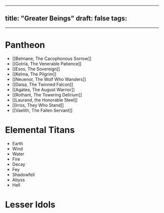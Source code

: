 
---
title: "Greater Beings"
draft: false
tags:
  - 
---
# Pantheon

- [[Belmane, The Cacophonous Sorrow]]
- [[Gotria, The Venerable Patience]]
- [[Esos, The Sovereign]]
- [[Kelma, The Pilgrim]]
- [[Neuenor, The Wolf Who Wanders]]
- [[Daisa, The Twinned Falcon]]
- [[Agatea, The August Warrior]]
- [[Rothant, The Towering Delirium]]
- [[Laurand, the Honorable Steel]]
- [[Irros, They Who Stand]]
- [[Vaelith, The Fallen Servant]]

# Elemental Titans

- Earth
- Wind
- Water
- Fire
- Decay
- Fey
- Shadowfell
- Abyss
- Hell

# Lesser Idols
